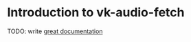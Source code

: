# Introduction to vk-audio-fetch

TODO: write [great documentation](http://jacobian.org/writing/what-to-write/)
